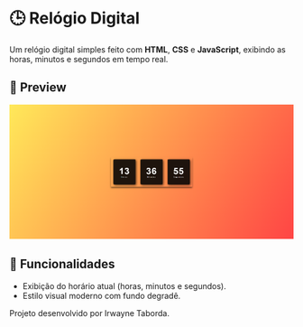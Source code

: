 # 🕒 Relógio Digital

Um relógio digital simples feito com **HTML**, **CSS** e **JavaScript**, exibindo as horas, minutos e segundos em tempo real.

## 📸 Preview

![preview do relógio digital](preview.png) <!-- Você pode substituir por uma imagem real do seu projeto -->

## 🔧 Funcionalidades

- Exibição do horário atual (horas, minutos e segundos).
- Estilo visual moderno com fundo degradê.

Projeto desenvolvido por Irwayne Taborda.



